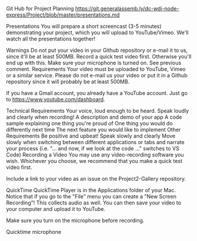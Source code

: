 Git Hub for Project Planning
https://git.generalassemb.ly/dc-wdi-node-express/Project/blob/master/presentations.md

Presentations
You will prepare a short screencast (3-5 minutes) demonstrating your project, which you will upload to YouTube/Vimeo. We'll watch all the presentations together!

Warnings
Do not put your video in your Github repository or e-mail it to us, since it'll be at least 500MB.
Record a quick test video first. Otherwise you'll end up with this.
Make sure your microphone is turned on. See previous comment.
Requirements
Your video must be uploaded to YouTube, Vimeo or a similar service. Please do not e-mail us your video or put it in a Github repository since it will probably be at least 500MB.

If you have a Gmail account, you already have a YouTube account. Just go to https://www.youtube.com/dashboard.

Technical Requirements
Your voice, loud enough to be heard. Speak loudly and clearly when recording!
A description and demo of your app
A code sample explaining one thing you're proud of
One thing you would do differently next time
The next feature you would like to implement
Other Requirements
Be positive and upbeat!
Speak slowly and clearly
Move slowly when switching between different applications or tabs and narrate your process (i.e. "... and now, if we look at the code ..." switches to VS Code)
Recording a Video
You may use any video-recording software you wish. Whichever you choose, we recommend that you make a quick test video first.

Include a link to your video as an issue on the Project2-Gallery repository.

QuickTime
QuickTime Player is in the Applications folder of your Mac. Notice that if you go to the "File" menu you can create a "New Screen Recording"! This collects audio as well. You can then save your video to your computer and upload it to YouTube.

Make sure you turn on the microphone before recording.

Quicktime microphone

